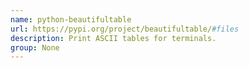```yaml
---
name: python-beautifultable
url: https://pypi.org/project/beautifultable/#files
description: Print ASCII tables for terminals.
group: None
---
```

